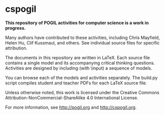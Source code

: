 # cspogil

**This repository of POGIL activities for computer science is a work in progress.**

Many authors have contributed to these activities, including Chris Mayfield, Helen Hu, Clif Kussmaul, and others.
See individual source files for specific attribution.

The documents in this repository are written in LaTeX.
Each source file contains a single model and its accompanying critical thinking questions.
Activities are designed by including (with \input) a sequence of models.

You can browse each of the models and activities separately.
The build.py script compiles student and teacher PDFs for each LaTeX source file.

Unless otherwise noted, this work is licensed under the Creative Commons Attribution-NonCommercial-ShareAlike 4.0 International License.

For more information, see http://pogil.org and http://cspogil.org.
